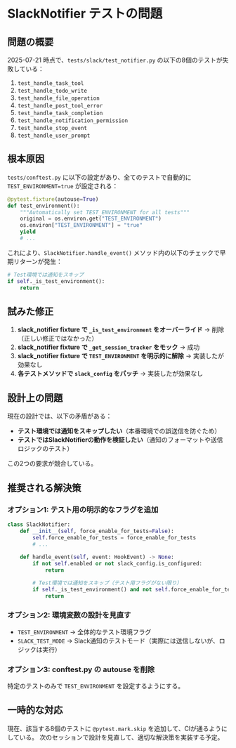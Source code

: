 # SlackNotifier テストの問題

## 問題の概要

2025-07-21 時点で、`tests/slack/test_notifier.py` の以下の8個のテストが失敗している：

1. `test_handle_task_tool`
2. `test_handle_todo_write`
3. `test_handle_file_operation`
4. `test_handle_post_tool_error`
5. `test_handle_task_completion`
6. `test_handle_notification_permission`
7. `test_handle_stop_event`
8. `test_handle_user_prompt`

## 根本原因

`tests/conftest.py` に以下の設定があり、全てのテストで自動的に `TEST_ENVIRONMENT=true` が設定される：

```python
@pytest.fixture(autouse=True)
def test_environment():
    """Automatically set TEST_ENVIRONMENT for all tests"""
    original = os.environ.get("TEST_ENVIRONMENT")
    os.environ["TEST_ENVIRONMENT"] = "true"
    yield
    # ...
```

これにより、`SlackNotifier.handle_event()` メソッド内の以下のチェックで早期リターンが発生：

```python
# Test環境では通知をスキップ
if self._is_test_environment():
    return
```

## 試みた修正

1. **slack_notifier fixture で `_is_test_environment` をオーバーライド** → 削除（正しい修正ではなかった）
2. **slack_notifier fixture で `_get_session_tracker` をモック** → 成功
3. **slack_notifier fixture で `TEST_ENVIRONMENT` を明示的に解除** → 実装したが効果なし
4. **各テストメソッドで `slack_config` をパッチ** → 実装したが効果なし

## 設計上の問題

現在の設計では、以下の矛盾がある：

- **テスト環境では通知をスキップしたい**（本番環境での誤送信を防ぐため）
- **テストではSlackNotifierの動作を検証したい**（通知のフォーマットや送信ロジックのテスト）

この2つの要求が競合している。

## 推奨される解決策

### オプション1: テスト用の明示的なフラグを追加

```python
class SlackNotifier:
    def __init__(self, force_enable_for_tests=False):
        self.force_enable_for_tests = force_enable_for_tests
        # ...
    
    def handle_event(self, event: HookEvent) -> None:
        if not self.enabled or not slack_config.is_configured:
            return

        # Test環境では通知をスキップ（テスト用フラグがない限り）
        if self._is_test_environment() and not self.force_enable_for_tests:
            return
```

### オプション2: 環境変数の設計を見直す

- `TEST_ENVIRONMENT` → 全体的なテスト環境フラグ
- `SLACK_TEST_MODE` → Slack通知のテストモード（実際には送信しないが、ロジックは実行）

### オプション3: conftest.py の autouse を削除

特定のテストのみで `TEST_ENVIRONMENT` を設定するようにする。

## 一時的な対応

現在、該当する8個のテストに `@pytest.mark.skip` を追加して、CIが通るようにしている。
次のセッションで設計を見直して、適切な解決策を実装する予定。
